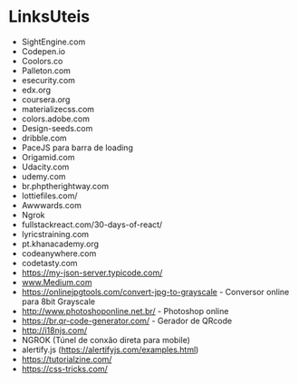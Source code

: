 # LinksUteis


- SightEngine.com 
- Codepen.io
- Coolors.co
- Palleton.com
- esecurity.com
- edx.org
- coursera.org
- materializecss.com
- colors.adobe.com
- Design-seeds.com
- dribble.com
- PaceJS para barra de loading
- Origamid.com
- Udacity.com
- udemy.com
- br.phptherightway.com
- lottiefiles.com/
- Awwwards.com
- Ngrok
- fullstackreact.com/30-days-of-react/
- lyricstraining.com
- pt.khanacademy.org
- codeanywhere.com
- codetasty.com
- https://my-json-server.typicode.com/
- www.Medium.com
- https://onlinejpgtools.com/convert-jpg-to-grayscale - Conversor online para 8bit Grayscale
- http://www.photoshoponline.net.br/ - Photoshop online
- https://br.qr-code-generator.com/ - Gerador de QRcode
- http://i18njs.com/
- NGROK (Túnel de conxão direta para mobile)
- alertify.js (https://alertifyjs.com/examples.html)
- https://tutorialzine.com/
- https://css-tricks.com/
